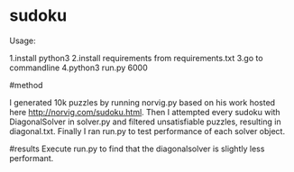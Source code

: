 # sudoku

Usage:

1.install python3
2.install requirements from requirements.txt
3.go to commandline
4.python3 run.py 6000

#method

I generated 10k puzzles by running norvig.py based on his work hosted here http://norvig.com/sudoku.html. Then I attempted every sudoku with DiagonalSolver in solver.py and filtered unsatisfiable puzzles, resulting in diagonal.txt. Finally I ran run.py to test performance of each solver object.

#results
Execute run.py to find that the diagonalsolver is slightly less performant.
